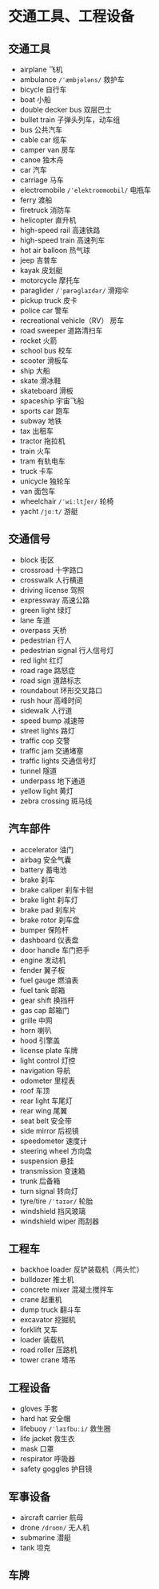 # 交通工具、工程设备

## 交通工具

- airplane 飞机
- ambulance `/ˈæmbjələns/` 救护车
- bicycle 自行车
- boat 小船
- double decker bus 双层巴士
- bullet train 子弹头列车，动车组
- bus 公共汽车
- cable car 缆车
- camper van 房车
- canoe 独木舟
- car 汽车
- carriage 马车
- electromobile `/ˈelektroʊmoʊbil/` 电瓶车
- ferry 渡船
- firetruck 消防车
- helicopter 直升机
- high-speed rail 高速铁路
- high-speed train 高速列车
- hot air balloon 热气球
- jeep 吉普车
- kayak 皮划艇
- motorcycle 摩托车
- paraglider `/ˈpærəɡlaɪdər/` 滑翔伞
- pickup truck 皮卡
- police car 警车
- recreational vehicle（RV） 房车
- road sweeper 道路清扫车
- rocket 火箭
- school bus 校车
- scooter 滑板车
- ship 大船
- skate 滑冰鞋
- skateboard 滑板
- spaceship 宇宙飞船
- sports car 跑车
- subway 地铁
- tax 出租车
- tractor 拖拉机
- train 火车
- tram 有轨电车
- truck 卡车
- unicycle 独轮车
- van 面包车
- wheelchair `/ˈwiːltʃer/` 轮椅
- yacht `/jɑːt/` 游艇

## 交通信号

- block 街区
- crossroad 十字路口
- crosswalk 人行横道
- driving license 驾照
- expressway 高速公路
- green light 绿灯
- lane 车道
- overpass 天桥
- pedestrian 行人
- pedestrian signal 行人信号灯
- red light 红灯
- road rage 路怒症
- road sign 道路标志
- roundabout 环形交叉路口
- rush hour 高峰时间
- sidewalk 人行道
- speed bump 减速带
- street lights 路灯
- traffic cop 交警
- traffic jam 交通堵塞
- traffic lights 交通信号灯
- tunnel 隧道
- underpass 地下通道
- yellow light 黄灯
- zebra crossing 斑马线

## 汽车部件

- accelerator 油门
- airbag 安全气囊
- battery 蓄电池
- brake 刹车
- brake caliper 刹车卡钳
- brake light 刹车灯
- brake pad 刹车片
- brake rotor 刹车盘
- bumper 保险杆
- dashboard 仪表盘
- door handle 车门把手
- engine 发动机
- fender 翼子板
- fuel gauge 燃油表
- fuel tank 邮箱
- gear shift 换挡杆
- gas cap 邮箱门
- grille 中网
- horn 喇叭
- hood 引擎盖
- license plate 车牌
- light control 灯控
- navigation 导航
- odometer 里程表
- roof 车顶
- rear light 车尾灯
- rear wing 尾翼
- seat belt 安全带
- side mirror 后视镜
- speedometer 速度计
- steering wheel 方向盘
- suspension 悬挂
- transmission 变速箱
- trunk 后备箱
- turn signal 转向灯
- tyre/tire `/ˈtaɪər/` 轮胎
- windshield 挡风玻璃
- windshield wiper 雨刮器

## 工程车

- backhoe loader 反铲装载机（两头忙）
- bulldozer 推土机
- concrete mixer 混凝土搅拌车
- crane 起重机
- dump truck 翻斗车
- excavator 挖掘机
- forklift 叉车
- loader 装载机
- road roller 压路机
- tower crane 塔吊

## 工程设备

- gloves 手套
- hard hat 安全帽
- lifebuoy `/ˈlaɪfbuːi/` 救生圈
- life jacket 救生衣
- mask 口罩
- respirator 呼吸器
- safety goggles 护目镜

## 军事设备

- aircraft carrier 航母
- drone `/droʊn/` 无人机
- submarine 潜艇
- tank 坦克

## 车牌

